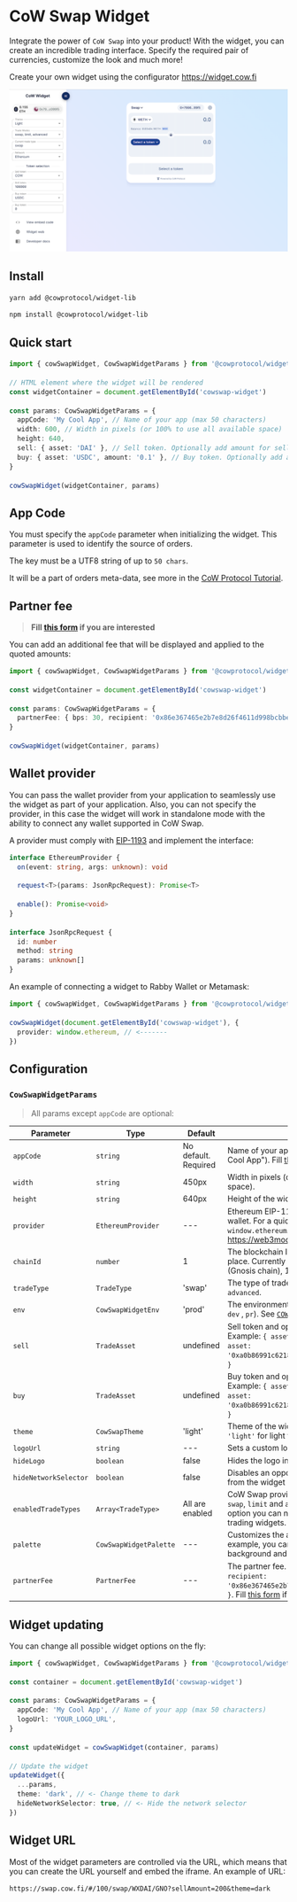 # CoW Swap Widget

Integrate the power of `CoW Swap` into your product!
With the widget, you can create an incredible trading interface. Specify the required pair of currencies, customize the
look and much more!

Create your own widget using the configurator https://widget.cow.fi

![Demo](./demo-preview.png)

## Install

```bash
yarn add @cowprotocol/widget-lib
```

```bash
npm install @cowprotocol/widget-lib
```

## Quick start

```typescript
import { cowSwapWidget, CowSwapWidgetParams } from '@cowprotocol/widget-lib'

// HTML element where the widget will be rendered
const widgetContainer = document.getElementById('cowswap-widget')

const params: CowSwapWidgetParams = {
  appCode: 'My Cool App', // Name of your app (max 50 characters)
  width: 600, // Width in pixels (or 100% to use all available space)
  height: 640,
  sell: { asset: 'DAI' }, // Sell token. Optionally add amount for sell orders
  buy: { asset: 'USDC', amount: '0.1' }, // Buy token. Optionally add amount for buy orders
}

cowSwapWidget(widgetContainer, params)
```

## App Code

You must specify the `appCode` parameter when initializing the widget. This parameter is used to identify the source of
orders.

The key must be a UTF8 string of up to `50 chars`.

It will be a part of orders meta-data, see more in
the [CoW Protocol Tutorial](https://learn.cow.fi/tutorial/simple-app-data).

## Partner fee

> **Fill [this form](https://cowprotocol.typeform.com/to/rONXaxHV) if you are interested**

You can add an additional fee that will be displayed and applied to the quoted amounts:

```typescript
import { cowSwapWidget, CowSwapWidgetParams } from '@cowprotocol/widget-lib'

const widgetContainer = document.getElementById('cowswap-widget')

const params: CowSwapWidgetParams = {
  partnerFee: { bps: 30, recipient: '0x86e367465e2b7e8d26f4611d998bcbbe28e89679' }, // 0.3%
}

cowSwapWidget(widgetContainer, params)
```

## Wallet provider

You can pass the wallet provider from your application to seamlessly use the widget as part of your application.
Also, you can not specify the provider, in this case the widget will work in standalone mode with the ability to connect
any wallet supported in CoW Swap.

A provider must comply with [EIP-1193](https://eips.ethereum.org/EIPS/eip-11930) and implement the interface:

```typescript
interface EthereumProvider {
  on(event: string, args: unknown): void

  request<T>(params: JsonRpcRequest): Promise<T>

  enable(): Promise<void>
}

interface JsonRpcRequest {
  id: number
  method: string
  params: unknown[]
}
```

An example of connecting a widget to Rabby Wallet or Metamask:

```typescript
import { cowSwapWidget, CowSwapWidgetParams } from '@cowprotocol/widget-lib'

cowSwapWidget(document.getElementById('cowswap-widget'), {
  provider: window.ethereum, // <-------
})
```

## Configuration

### `CowSwapWidgetParams`

> All params except `appCode` are optional:

| Parameter             | Type                   | Default              | Description                                                                                                                                                                                        |
| --------------------- | ---------------------- | -------------------- | -------------------------------------------------------------------------------------------------------------------------------------------------------------------------------------------------- |
| `appCode`             | `string`               | No default. Required | Name of your app (max 50 characters, e.g. "My Cool App"). Fill [this form](https://cowprotocol.typeform.com/to/rONXaxHV) after you pick yours                                                      |
| `width`               | `string`               | 450px                | Width in pixels (or 100% to use all available space).                                                                                                                                              |
| `height`              | `string`               | 640px                | Height of the widget in css values (px, vh, etc.).                                                                                                                                                 |
| `provider`            | `EthereumProvider`     | ---                  | Ethereum EIP-1193 provider to connect to the wallet. For a quick test, you can pass `window.ethereum`. You also might like to use https://web3modal.com                                            |
| `chainId`             | `number`               | 1                    | The blockchain ID on which the trade will take place. Currently supported: 1 (Mainnet), 100 (Gnosis chain), 11155111 (Sepolia)                                                                     |
| `tradeType`           | `TradeType`            | 'swap'               | The type of trade. Can be `swap` or `limit` or `advanced`.                                                                                                                                         |
| `env`                 | `CowSwapWidgetEnv`     | 'prod'               | The environment of the widget (`local` , `prod` , `dev` , `pr`). See [`COWSWAP_URLS`](https://github.com/cowprotocol/cowswap/blob/develop/libs/widget-lib/src/consts.ts) const value for urls.     |
| `sell`                | `TradeAsset`           | undefined            | Sell token and optionally the sell order amount. Example: `{ asset: 'WBTC', amount: 12 }` or `{ asset: '0xa0b86991c6218b36c1d19d4a2e9eb0ce3606eb48' }`                                             |
| `buy`                 | `TradeAsset`           | undefined            | Buy token and optionally the buy order amount. Example: `{ asset: 'WBTC', amount: 12 }` or `{ asset: '0xa0b86991c6218b36c1d19d4a2e9eb0ce3606eb48' }`                                               |
| `theme`               | `CowSwapTheme`         | 'light'              | Theme of the widget (`'dark'` for dark theme or `'light'` for light theme).                                                                                                                        |
| `logoUrl`             | `string`               | ---                  | Sets a custom logo for the widget.                                                                                                                                                                 |
| `hideLogo`            | `boolean`              | false                | Hides the logo in the widget.                                                                                                                                                                      |
| `hideNetworkSelector` | `boolean`              | false                | Disables an opportunity to change the network from the widget UI.                                                                                                                                  |
| `enabledTradeTypes`   | `Array<TradeType>`     | All are enabled      | CoW Swap provides three trading widgets: `swap`, `limit` and `advanced` orders. Using this option you can narrow down the list of available trading widgets.                                       |
| `palette`             | `CowSwapWidgetPalette` | ---                  | Customizes the appearance of the widget. For example, you can change the main color of the background and text.                                                                                    |
| `partnerFee`          | `PartnerFee`           | ---                  | The partner fee. Example `{ bps: 30, recipient: '0x86e367465e2b7e8d26f4611d998bcbbe28e89679' }`. Fill [this form](https://cowprotocol.typeform.com/to/rONXaxHV) if you are interested |

## Widget updating

You can change all possible widget options on the fly:

```typescript
import { cowSwapWidget, CowSwapWidgetParams } from '@cowprotocol/widget-lib'

const container = document.getElementById('cowswap-widget')

const params: CowSwapWidgetParams = {
  appCode: 'My Cool App', // Name of your app (max 50 characters)
  logoUrl: 'YOUR_LOGO_URL',
}

const updateWidget = cowSwapWidget(container, params)

// Update the widget
updateWidget({
  ...params,
  theme: 'dark', // <- Change theme to dark
  hideNetworkSelector: true, // <- Hide the network selector
})
```

## Widget URL

Most of the widget parameters are controlled via the URL, which means that you can create the URL yourself and embed the
iframe.
An example of URL:

```
https://swap.cow.fi/#/100/swap/WXDAI/GNO?sellAmount=200&theme=dark
```
